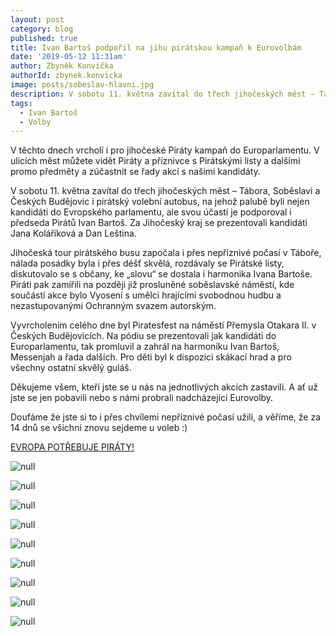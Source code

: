 ```yaml
---
layout: post
category: blog
published: true
title: Ivan Bartoš podpořil na jihu pirátskou kampaň k Eurovolbám
date: '2019-05-12 11:31am'
author: Zbyněk Konvička
authorId: zbynek.konvicka
image: posts/sobeslav-hlavni.jpg
description: V sobotu 11. května zavítal do třech jihočeských měst – Tábora, Soběslavi a Českých Budějovic i pirátský volební autobus, na jehož palubě byli nejen kandidáti do Evropského parlamentu, ale svou účastí je podporoval i předseda Pirátů Ivan Bartoš. Za Jihočeský kraj se prezentovali kandidáti Janu Koláříková a Dan Leština.
tags:
  - Ivan Bartoš
  - Volby
---
```

V těchto dnech vrcholí i pro jihočeské Piráty kampaň do Europarlamentu. V ulicích měst můžete vidět Piráty a příznivce s Pirátskými listy a dalšími promo předměty a zúčastnit se řady akcí s našimi kandidáty. 

V sobotu 11. května zavítal do třech jihočeských měst – Tábora, Soběslavi a Českých Budějovic i pirátský volební autobus, na jehož palubě byli nejen kandidáti do Evropského parlamentu, ale svou účastí je podporoval i předseda Pirátů Ivan Bartoš. Za Jihočeský kraj se prezentovali kandidáti Jana Koláříková a Dan Leština.

Jihočeská tour pirátského busu započala i přes nepříznivé počasí v Táboře, nálada posádky byla i přes déšť skvělá, rozdávaly se Pirátské listy, diskutovalo se s občany, ke „slovu“ se dostala i harmonika Ivana Bartoše. Piráti pak zamířili na později již prosluněné soběslavské náměstí, kde součástí akce bylo Vyosení s umělci hrajícími svobodnou hudbu a nezastupovanými Ochranným svazem autorským.

Vyvrcholením celého dne byl Piratesfest na náměstí Přemysla Otakara II. v Českých Budějovicích. Na pódiu se prezentovali jak kandidáti do Europarlamentu, tak promluvil a zahrál na harmoniku Ivan Bartoš, Messenjah a řada dalších. Pro děti byl k dispozici skákací hrad a pro všechny ostatní skvělý guláš. 

Děkujeme všem, kteří jste se u nás na jednotlivých akcích zastavili. A ať už jste se jen pobavili nebo s námi probrali nadcházející Eurovolby. 

Doufáme že jste si to i přes chvílemi nepříznivé počasí užili, a věříme, že za 14 dnů se všichni znovu sejdeme u voleb :)

[EVROPA POTŘEBUJE PIRÁTY!](https://evropapotrebuje.cz/)

![null](https://a.pirati.cz/jihocesky/img/posts/tabor-2.jpg)

![null](https://a.pirati.cz/jihocesky/img/posts/tabor-1.jpg)

![null](https://a.pirati.cz/jihocesky/img/posts/sobeslav-8.jpg)

![null](https://a.pirati.cz/jihocesky/img/posts/sobeslav-20.jpg)

![null](https://a.pirati.cz/jihocesky/img/posts/sobeslav-10.jpg)

![null](https://a.pirati.cz/jihocesky/img/posts/cb-1.jpg)

![null](https://a.pirati.cz/jihocesky/img/posts/cb-4.jpg)

![null](https://a.pirati.cz/jihocesky/img/posts/cb-40.jpg)

![null](https://a.pirati.cz/jihocesky/img/posts/cb-99.jpg)
